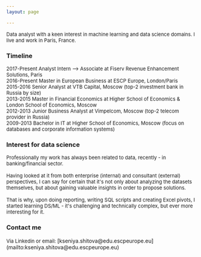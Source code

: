 ```yaml
---
layout: page

---
```


<font size = "2">
Data analyst with a keen interest in machine learning and data science domains. I live and work in Paris, France.</font><br />
  
### Timeline
<font size = "2">
<tr> <td>2017-Present</td> <tab align=right> <td>Analyst Intern --> Associate at Fiserv Revenue Enhancement Solutions, Paris</td> </tr><br />
<tr> <td>2016-Present</td><tab align=right>  <td>Master in European Business at ESCP Europe, London/Paris </td></tr> <br />
<tr> <td>2015-2016</td> <tab align=right>    <td>Senior Analyst at VTB Capital, Moscow (top-2 investment bank in Russia by size)</td></tr> <br />
<tr> <td>2013-2015</td> <tab align=right>    <td>Master in Financial Economics at Higher School of Economics & London School of Economics, Moscow</td></tr><br />
<tr> <td>2012-2013</td> <tab align=right>    <td>Junior Business Analyst at Vimpelcom, Moscow (top-2 telecom provider in Russia)</td></tr> <br />
<tr> <td>2009-2013</td> <tab align=right>    <td>Bachelor in IT at Higher School of Economics, Moscow (focus on databases and corporate information systems)</td></tr><br /></font>

### Interest for data science 
<font size = "2">
Professionally my work has always been related to data, recently - in banking/financial sector. <br /> 
<br />
Having looked at it from both enterprise (internal) and consultant (external) perspectives, I can say for certain that it's not only about analyzing the datasets themselves, but about gaining valuable insights in order to propose solutions. <br />
<br />
That is why, upon doing reporting, writing SQL scripts and creating Excel pivots, I started learning DS/ML - it's challenging and technically complex, but ever more interesting for it.<br /></font>

### Contact me
<font size = "2">
Via Linkedin or email:</font> [kseniya.shitova@edu.escpeurope.eu](mailto:kseniya.shitova@edu.escpeurope.eu)

